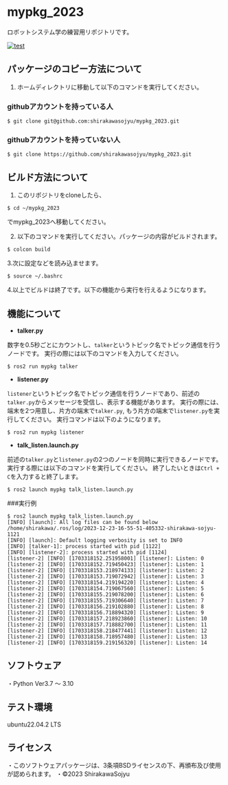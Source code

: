 # mypkg_2023
ロボットシステム学の練習用リポジトリです。

[![test](https://github.com/shirakawasojyu/mypkg_2023/actions/workflows/test.yml/badge.svg)](https://github.com/shirakawasojyu/mypkg_2023/actions/workflows/test.yml)

## パッケージのコピー方法について
1. ホームディレクトリに移動して以下のコマンドを実行してください。

### githubアカウントを持っている人
```
$ git clone git@github.com:shirakawasojyu/mypkg_2023.git
```

### githubアカウントを持っていない人
```
$ git clone https://github.com/shirakawasojyu/mypkg_2023.git
```

## ビルド方法について

1. このリポジトリをcloneしたら、
```
$ cd ~/mypkg_2023
```
でmypkg_2023へ移動してください。


2. 以下のコマンドを実行してください。パッケージの内容がビルドされます。
```
$ colcon build
```

3.次に設定などを読み込ませます。
```
$ source ~/.bashrc
```

4.以上でビルドは終了です。以下の機能から実行を行えるようになります。
 

## 機能について

* **talker.py**

数字を0.5秒ごとにカウントし、`talker`というトピック名でトピック通信を行うノードです。
実行の際には以下のコマンドを入力してください。

```
$ ros2 run mypkg talker
```

* **listener.py**

`listener`というトピック名でトピック通信を行うノードであり、前述の`talker.py`からメッセージを受信し、表示する機能があります。
実行の際には、端末を2つ用意し、片方の端末で`talker.py`, もう片方の端末で`listener.py`を実行してください。
実行コマンドは以下のようになります。

```
$ ros2 run mypkg listener
```
* **talk_listen.launch.py**

前述の`talker.py`と`listener.py`の2つのノードを同時に実行できるノードです。
実行する際には以下のコマンドを実行してください。
終了したいときは`Ctrl + C`を入力すると終了します。

```
$ ros2 launch mypkg talk_listen.launch.py
```

###実行例
```
$ ros2 launch mypkg talk_listen.launch.py
[INFO] [launch]: All log files can be found below /home/shirakawa/.ros/log/2023-12-23-16-55-51-405332-shirakawa-sojyu-1121
[INFO] [launch]: Default logging verbosity is set to INFO
[INFO] [talker-1]: process started with pid [1122]
[INFO] [listener-2]: process started with pid [1124]
[listener-2] [INFO] [1703318152.251958001] [listener]: Listen: 0
[listener-2] [INFO] [1703318152.719450423] [listener]: Listen: 1
[listener-2] [INFO] [1703318153.218974133] [listener]: Listen: 2
[listener-2] [INFO] [1703318153.719072942] [listener]: Listen: 3
[listener-2] [INFO] [1703318154.219194220] [listener]: Listen: 4
[listener-2] [INFO] [1703318154.719067560] [listener]: Listen: 5
[listener-2] [INFO] [1703318155.219078200] [listener]: Listen: 6
[listener-2] [INFO] [1703318155.719306640] [listener]: Listen: 7
[listener-2] [INFO] [1703318156.219102880] [listener]: Listen: 8
[listener-2] [INFO] [1703318156.718894320] [listener]: Listen: 9
[listener-2] [INFO] [1703318157.218923860] [listener]: Listen: 10
[listener-2] [INFO] [1703318157.718882700] [listener]: Listen: 11
[listener-2] [INFO] [1703318158.218477441] [listener]: Listen: 12
[listener-2] [INFO] [1703318158.718957480] [listener]: Listen: 13
[listener-2] [INFO] [1703318159.219156320] [listener]: Listen: 14
```
## ソフトウェア
・Python Ver3.7 ～ 3.10

## テスト環境
ubuntu22.04.2 LTS

## ライセンス
・このソフトウェアパッケージは、3条項BSDライセンスの下、再頒布及び使用が認められます。
・©2023 ShirakawaSojyu


